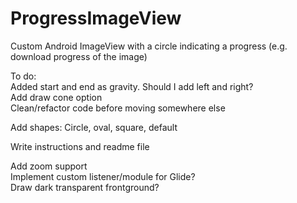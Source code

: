 # ProgressImageView  
Custom Android ImageView with a circle indicating a progress (e.g. download progress of the image)  
  
To do:  
Added start and end as gravity. Should I add left and right?  
Add draw cone option  
Clean/refactor code before moving somewhere else  
  
Add shapes: Circle, oval, square, default  

Write instructions and readme file  

Add zoom support  
Implement custom listener/module for Glide?  
Draw dark transparent frontground?  
